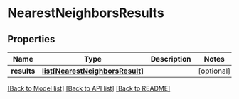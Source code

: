 # NearestNeighborsResults

## Properties
Name | Type | Description | Notes
------------ | ------------- | ------------- | -------------
**results** | [**list[NearestNeighborsResult]**](NearestNeighborsResult.md) |  | [optional] 

[[Back to Model list]](../README.md#documentation-for-models) [[Back to API list]](../README.md#documentation-for-api-endpoints) [[Back to README]](../README.md)


